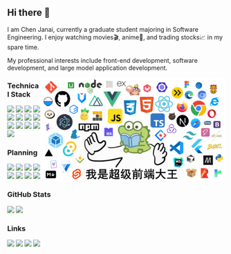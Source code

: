 ## Hi there 👋

I am Chen Janai, currently a graduate student majoring in Software Engineering. I enjoy watching movies🎬, anime🌸, and trading stocks📈 in my spare time.

My professional interests include front-end development, software development, and large model application development.

<img align="right" src="./assets/meme.png" height="240px" alt="Just A Meme">

### Technical Stack

<div>
    <a href="https://developer.mozilla.org/en-US/docs/Web/HTML"><img src="https://img.shields.io/badge/HTML-E34F26?logo=html5&logoColor=fff&style=flat"></a>
    <a href="https://developer.mozilla.org/en-US/docs/Web/CSS"><img src="https://img.shields.io/badge/CSS-663399?logo=css&logoColor=fff&style=flat"></a>
    <a href="https://developer.mozilla.org/en-US/docs/Web/JavaScript"><img src="https://img.shields.io/badge/JavaScript-F7DF1E?logo=javascript&logoColor=fff&style=flat"></a>
    <a href="https://www.typescriptlang.org/"><img src="https://img.shields.io/badge/TypeScript-3178C6?logo=typescript&logoColor=fff&style=flat"></a>
    <a href="https://vuejs.org/"><img src="https://img.shields.io/badge/Vue.js-4FC08D?logo=vue.js&logoColor=fff&style=flat"></a>
    <a href="https://react.dev/"><img src="https://img.shields.io/badge/React-61DAFB?logo=react&logoColor=fff&style=flat"></a>
    <a href="https://sass-lang.com/"><img src="https://img.shields.io/badge/SCSS-CC6699?logo=sass&logoColor=fff&style=flat"></a>
    <a href="https://vite.dev/"><img src="https://img.shields.io/badge/Vite-646CFF?logo=vite&logoColor=fff&style=flat"></a>
    <a href="https://pnpm.io/"><img src="https://img.shields.io/badge/pnpm-F69220?logo=pnpm&logoColor=fff&style=flat"></a>
    <a href="https://www.electronjs.org/"><img src="https://img.shields.io/badge/Electron-47848F?logo=electron&logoColor=fff&style=flat"></a>
    <a href="https://nodejs.org/"><img src="https://img.shields.io/badge/Node.js-5FA04E?logo=node.js&logoColor=fff&style=flat"></a>
    <a href="https://www.python.org/"><img src="https://img.shields.io/badge/Python-3776AB?logo=python&logoColor=fff&style=flat"></a>
    <a href="https://cplusplus.com/"><img src="https://img.shields.io/badge/C++-00599C?logo=cplusplus&logoColor=fff&style=flat"></a>
</div>

### Planning

<div>
    <a href="https://tailwindcss.com/"><img src="https://img.shields.io/badge/Tailwind_CSS-06B6D4?logo=tailwindcss&logoColor=fff&style=flat"></a>
    <a href="https://nextjs.org/"><img src="https://img.shields.io/badge/Next.js-000000?logo=next.js&logoColor=fff&style=flat"></a>
    <a href="https://reactnative.dev/"><img src="https://img.shields.io/badge/React_Native-087ea4?logo=react&logoColor=fff&style=flat"></a>
    <a href="https://www.docker.com/"><img src="https://img.shields.io/badge/Docker-2496ED?logo=docker&logoColor=fff&style=flat"></a>
    <a href="https://www.rust-lang.org/"><img src="https://img.shields.io/badge/Rust-000000?logo=rust&logoColor=fff&style=flat"></a>
    <a href="https://v2.tauri.app/"><img src="https://img.shields.io/badge/Tauri-24C8D8?logo=tauri&logoColor=fff&style=flat"></a>
    <a href="https://flutter.dev/"><img src="https://img.shields.io/badge/Flutter-02569B?logo=flutter&logoColor=fff&style=flat"></a>
    <a href="https://www.mysql.com/"><img src="https://img.shields.io/badge/MySQL-4479A1?logo=mysql&logoColor=fff&style=flat"></a>
</div>

### GitHub Stats

<div>
    <img height="160px" src="https://github-readme-stats.vercel.app/api?username=HiMeditator&show_icons=true&theme=gruvbox" />
    <img height="160px" src="https://github-readme-stats.vercel.app/api/top-langs/?username=HiMeditator&layout=compact&theme=gruvbox" />
</div>

### Links

<div>
    <a href="mailto:hironin@foxmail.com"><img src="https://img.shields.io/badge/email-hironin@foxmail.com-red"></a>
    <a href="https://himeditator.github.io"><img src="https://img.shields.io/badge/himeditator.github.io-181717?logo=github&logoColor=fff&style=flat"></a>
    <a href="https://space.bilibili.com/629971797"><img src="https://img.shields.io/badge/bilibili-00A1D6?logo=bilibili&logoColor=fff&style=flat"></a>
    <a href="https://blog.csdn.net/Hi_KER"><img src="https://img.shields.io/badge/CSDN-FC5531?logo=csdn&logoColor=fff&style=flat"></a>
</div>
